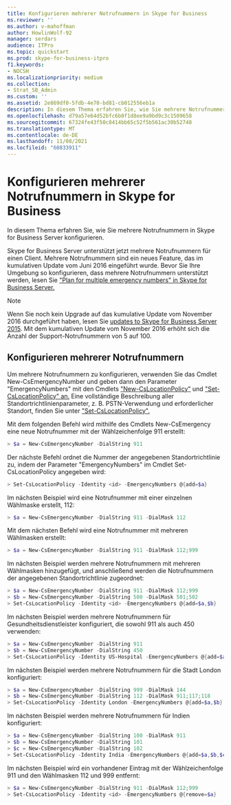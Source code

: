 ```yaml
---
title: Konfigurieren mehrerer Notrufnummern in Skype for Business
ms.reviewer: ''
ms.author: v-mahoffman
author: HowlinWolf-92
manager: serdars
audience: ITPro
ms.topic: quickstart
ms.prod: skype-for-business-itpro
f1.keywords:
- NOCSH
ms.localizationpriority: medium
ms.collection:
- Strat_SB_Admin
ms.custom: ''
ms.assetid: 2e869df0-5fdb-4e70-bd81-cb012556eb1a
description: In diesem Thema erfahren Sie, wie Sie mehrere Notrufnummern in Skype for Business Server konfigurieren.
ms.openlocfilehash: d79a57e64d52bfc6b0f1d8ee9a9bd9c3c1509658
ms.sourcegitcommit: 67324fe43f50c8414bb65c52f5b561ac30b52748
ms.translationtype: MT
ms.contentlocale: de-DE
ms.lasthandoff: 11/08/2021
ms.locfileid: "60833911"
---
```

# <a name="configure-multiple-emergency-numbers-in-skype-for-business"></a>Konfigurieren mehrerer Notrufnummern in Skype for Business

In diesem Thema erfahren Sie, wie Sie mehrere Notrufnummern in Skype for Business Server konfigurieren.

Skype for Business Server unterstützt jetzt mehrere Notrufnummern für einen Client. Mehrere Notrufnummern sind ein neues Feature, das im kumulativen Update vom Juni 2016 eingeführt wurde. Bevor Sie Ihre Umgebung so konfigurieren, dass mehrere Notrufnummern unterstützt werden, lesen Sie ["Plan for multiple emergency numbers" in Skype for Business Server.](../../plan-your-deployment/enterprise-voice-solution/multiple-emergency-numbers.md)

> [!NOTE]
> Wenn Sie noch kein Upgrade auf das kumulative Update vom November 2016 durchgeführt haben, lesen Sie [updates to Skype for Business Server 2015](https://support.microsoft.com/help/3061064/updates-for-skype-for-business-server-2015). Mit dem kumulativen Update vom November 2016 erhöht sich die Anzahl der Support-Notrufnummern von 5 auf 100.

## <a name="configure-multiple-emergency-numbers"></a>Konfigurieren mehrerer Notrufnummern

Um mehrere Notrufnummern zu konfigurieren, verwenden Sie das Cmdlet New-CsEmergencyNumber und geben dann den Parameter "EmergencyNumbers" mit den Cmdlets ["New-CsLocationPolicy"](/powershell/module/skype/new-cslocationpolicy?view=skype-ps) und ["Set-CsLocationPolicy" an.](/powershell/module/skype/set-cslocationpolicy?view=skype-ps) Eine vollständige Beschreibung aller Standortrichtlinienparameter, z. B. PSTN-Verwendung und erforderlicher Standort, finden Sie unter ["Set-CsLocationPolicy".](/powershell/module/skype/set-cslocationpolicy?view=skype-ps)

Mit dem folgenden Befehl wird mithilfe des Cmdlets New-CsEmergency eine neue Notrufnummer mit der Wählzeichenfolge 911 erstellt:

```powershell
> $a = New-CsEmergencyNumber -DialString 911
```

Der nächste Befehl ordnet die Nummer der angegebenen Standortrichtlinie zu, indem der Parameter "EmergencyNumbers" im Cmdlet Set-CsLocationPolicy angegeben wird:

```powershell
> Set-CsLocationPolicy -Identity <id> -EmergencyNumbers @{add=$a}
```

Im nächsten Beispiel wird eine Notrufnummer mit einer einzelnen Wählmaske erstellt, 112:

```powershell
> $a = New-CsEmergencyNumber -DialString 911 -DialMask 112
```

Mit dem nächsten Befehl wird eine Notrufnummer mit mehreren Wählmasken erstellt:

```powershell
> $a = New-CsEmergencyNumber -DialString 911 -DialMask 112;999
```

Im nächsten Beispiel werden mehrere Notrufnummern mit mehreren Wählmasken hinzugefügt, und anschließend werden die Notrufnummern der angegebenen Standortrichtlinie zugeordnet:

```powershell
> $a = New-CsEmergencyNumber -DialString 911 -DialMask 112;999
> $b = New-CsEmergencyNumber -DialString 500 -DialMask 501;502
> Set-CsLocationPolicy -Identity <id> -EmergencyNumbers @{add=$a,$b}
```

Im nächsten Beispiel werden mehrere Notrufnummern für Gesundheitsdienstleister konfiguriert, die sowohl 911 als auch 450 verwenden:

```powershell
> $a = New-CsEmergencyNumber -DialString 911
> $b = New-CsEmergencyNumber -DialString 450
> Set-CsLocationPolicy -Identity US-Hospital -EmergencyNumbers @{add=$a,$b}
```

Im nächsten Beispiel werden mehrere Notrufnummern für die Stadt London konfiguriert:

```powershell
> $a = New-CsEmergencyNumber -DialString 999 -DialMask 144
> $b = New-CsEmergencyNumber -DialString 112 -DialMask 911;117;118
> Set-CsLocationPolicy -Identity London -EmergencyNumbers @{add=$a,$b}
```

Im nächsten Beispiel werden mehrere Notrufnummern für Indien konfiguriert:

```powershell
> $a = New-CsEmergencyNumber -DialString 100 -DialMask 911
> $b = New-CsEmergencyNumber -DialString 101
> $c = New-CsEmergencyNumber -DialString 102
> Set-CsLocationPolicy -Identity India -EmergencyNumbers @{add=$a,$b,$c}
```

Im nächsten Beispiel wird ein vorhandener Eintrag mit der Wählzeichenfolge 911 und den Wählmasken 112 und 999 entfernt:

```powershell
> $a = New-CsEmergencyNumber -DialString 911 -DialMask 112;999
> Set-CsLocationPolicy -Identity <id> -EmergencyNumbers @{remove=$a}
```
